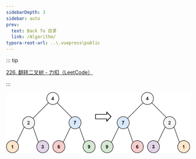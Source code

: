 ```yaml
---
sidebarDepth: 3
sidebar: auto
prev:
  text: Back To 目录
  link: /Algorithm/
typora-root-url: ..\.vuepress\public
---
```




::: tip

[226. 翻转二叉树 - 力扣（LeetCode）](https://leetcode.cn/problems/invert-binary-tree/)

:::

![img](/images/algorithm/invert1-tree.jpg)